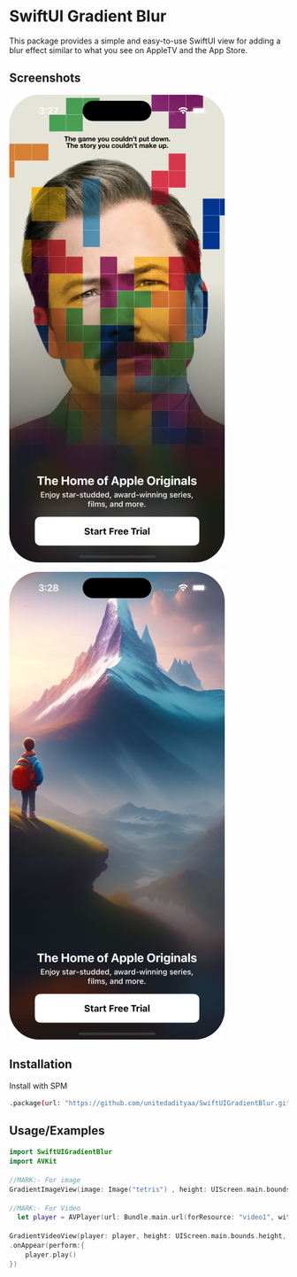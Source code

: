 
# SwiftUI Gradient Blur

This package provides a simple and easy-to-use SwiftUI view for adding a blur effect similar to what you see on AppleTV and the App Store.




## Screenshots

![App Screenshot](https://raw.githubusercontent.com/unitedadityaa/SwiftUIGradientBlur/main/Sources/Screenshots/gradient1.png)

![App Screenshot](https://raw.githubusercontent.com/unitedadityaa/SwiftUIGradientBlur/main/Sources/Screenshots/gradient2.png)


## Installation

Install with SPM

```bash
.package(url: "https://github.com/unitedadityaa/SwiftUIGradientBlur.git", .branch("main"))
```
    
## Usage/Examples

```swift
import SwiftUIGradientBlur
import AVKit

//MARK:- For image
GradientImageView(image: Image("tetris") , height: UIScreen.main.bounds.height , width: UIScreen.main.bounds.width , style: .dark)

//MARK:- For Video
  let player = AVPlayer(url: Bundle.main.url(forResource: "video1", withExtension: "mp4")!)

GradientVideoView(player: player, height: UIScreen.main.bounds.height, width: UIScreen.main.bounds.height , style: .systemThinMaterialDark)
.onAppear(perform:{
    player.play()
})
```

